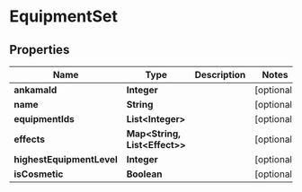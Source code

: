 

# EquipmentSet


## Properties

| Name | Type | Description | Notes |
|------------ | ------------- | ------------- | -------------|
|**ankamaId** | **Integer** |  |  [optional] |
|**name** | **String** |  |  [optional] |
|**equipmentIds** | **List&lt;Integer&gt;** |  |  [optional] |
|**effects** | **Map&lt;String, List&lt;Effect&gt;&gt;** |  |  [optional] |
|**highestEquipmentLevel** | **Integer** |  |  [optional] |
|**isCosmetic** | **Boolean** |  |  [optional] |



